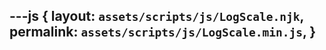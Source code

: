 ---js
{
  layout:    `assets/scripts/js/LogScale.njk`,
  permalink: `assets/scripts/js/LogScale.min.js`,
}
---
